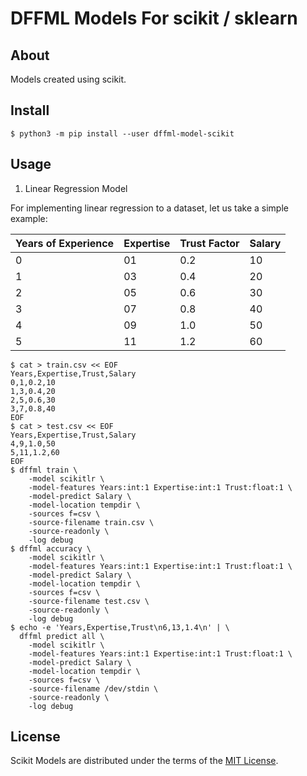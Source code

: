 # DFFML Models For scikit / sklearn

## About

Models created using scikit.

## Install

```console
$ python3 -m pip install --user dffml-model-scikit
```

## Usage

1. Linear Regression Model

For implementing linear regression to a dataset, let us take a simple example:

| Years of Experience  |  Expertise | Trust Factor | Salary |
| -------------------- | ---------- | ------------ | ------ |
|          0           |     01     |      0.2     |   10   |
|          1           |     03     |      0.4     |   20   |
|          2           |     05     |      0.6     |   30   |
|          3           |     07     |      0.8     |   40   |
|          4           |     09     |      1.0     |   50   |
|          5           |     11     |      1.2     |   60   |

```console
$ cat > train.csv << EOF
Years,Expertise,Trust,Salary
0,1,0.2,10
1,3,0.4,20
2,5,0.6,30
3,7,0.8,40
EOF
$ cat > test.csv << EOF
Years,Expertise,Trust,Salary
4,9,1.0,50
5,11,1.2,60
EOF
$ dffml train \
    -model scikitlr \
    -model-features Years:int:1 Expertise:int:1 Trust:float:1 \
    -model-predict Salary \
    -model-location tempdir \
    -sources f=csv \
    -source-filename train.csv \
    -source-readonly \
    -log debug
$ dffml accuracy \
    -model scikitlr \
    -model-features Years:int:1 Expertise:int:1 Trust:float:1 \
    -model-predict Salary \
    -model-location tempdir \
    -sources f=csv \
    -source-filename test.csv \
    -source-readonly \
    -log debug
$ echo -e 'Years,Expertise,Trust\n6,13,1.4\n' | \
  dffml predict all \
    -model scikitlr \
    -model-features Years:int:1 Expertise:int:1 Trust:float:1 \
    -model-predict Salary \
    -model-location tempdir \
    -sources f=csv \
    -source-filename /dev/stdin \
    -source-readonly \
    -log debug
```

## License

Scikit Models are distributed under the terms of the
[MIT License](LICENSE).
